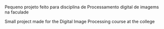Pequeno projeto feito para disciplina de Processamento digital de imagems na faculade 

Small project made for the Digital Image Processing course at the college
